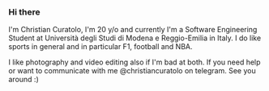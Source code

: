 ### Hi there

I'm Christian Curatolo, I'm 20 y/o and currently I'm a Software Engineering Student at Università degli Studi di Modena e Reggio-Emilia in Italy. 
I do like sports in general and in particular F1, football and NBA. 

I like photography and video editing also if I'm bad at both. If you need help or want to communicate with me @christiancuratolo on telegram. 
See you around :)
